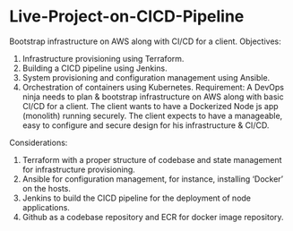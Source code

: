 # Live-Project-on-CICD-Pipeline
Bootstrap infrastructure on AWS along with CI/CD for a client.
Objectives:
  1.  Infrastructure provisioning using Terraform.
  2.  Building a CICD pipeline using Jenkins.
  3.  System provisioning and configuration management using Ansible.
  4.  Orchestration of containers using Kubernetes.
Requirement:
A DevOps ninja needs to plan & bootstrap infrastructure on AWS along with basic CI/CD for a client. The client wants to have a Dockerized Node js app (monolith) running securely. The client expects to have a manageable, easy to configure and secure design for his infrastructure & CI/CD.

Considerations:
  1.  Terraform with a proper structure of codebase and state management for infrastructure provisioning.
  2.  Ansible for configuration management, for instance, installing ‘Docker’ on the hosts.
  3.  Jenkins to build the CICD pipeline for the deployment of node applications.
  4.  Github as a codebase repository and ECR for docker image repository.

